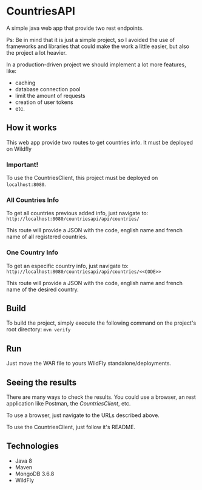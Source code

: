 # CountriesAPI
A simple java web app that provide two rest endpoints.

Ps: Be in mind that it is just a simple project, so I avoided the use of 
frameworks and libraries that could make the work a little easier, 
but also the project a lot heavier.

In a production-driven project we should implement a lot more features, like:
- caching
- database connection pool
- limit the amount of requests
- creation of user tokens
- etc. 


## How it works
This web app provide two routes to get countries info.
It must be deployed on Wildfly

### Important!
To use the CountriesClient, this project must be deployed on `localhost:8080`.


### All Countries Info
To get all countries previous added info, just navigate to:
`http://localhost:8080/countriesapi/api/countries/`

This route will provide a JSON with the code, english name and french name 
of all registered countries.


### One Country Info
To get an especific country info, just navigate to:
`http://localhost:8080/countriesapi/api/countries/<<CODE>>`

This route will provide a JSON with the code, english name and french name 
of the desired country.


## Build
To build the project, simply execute the following command on the
project's root directory:
`mvn verify`

## Run
Just move the WAR file to yours WildFly standalone/deployments.

## Seeing the results
There are many ways to check the results. You could use a browser, an rest application 
like Postman, the *CountriesClient*, etc.

To use a browser, just navigate to the URLs described above.

To use the CountriesClient, just follow it's README.


## Technologies
- Java 8
- Maven
- MongoDB 3.6.8
- WildFly
